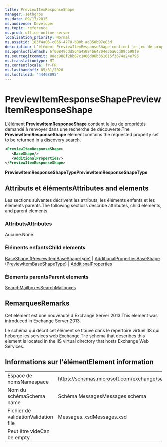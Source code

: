 ```yaml
---
title: PreviewItemResponseShape
manager: sethgros
ms.date: 09/17/2015
ms.audience: Developer
ms.topic: reference
ms.prod: office-online-server
localization_priority: Normal
ms.assetid: 183f4a06-c056-4770-b00b-ad850b97e03d
description: L’élément PreviewItemResponseShape contient le jeu de propriétés demandé à renvoyer dans une recherche de découverte.
ms.openlocfilehash: 6f00849cdd564a45084b64704e36a6cd09c698f9
ms.sourcegitcommit: 88ec988f2bb67c1866d06b361615f3674a24e795
ms.translationtype: MT
ms.contentlocale: fr-FR
ms.lasthandoff: 05/31/2020
ms.locfileid: "44468095"
---
```

# <a name="previewitemresponseshape"></a><span data-ttu-id="949c3-103">PreviewItemResponseShape</span><span class="sxs-lookup"><span data-stu-id="949c3-103">PreviewItemResponseShape</span></span>

<span data-ttu-id="949c3-104">L’élément **PreviewItemResponseShape** contient le jeu de propriétés demandé à renvoyer dans une recherche de découverte.</span><span class="sxs-lookup"><span data-stu-id="949c3-104">The **PreviewItemResponseShape** element contains the requested property set to be returned in a discovery search.</span></span> 
  
```XML
<PreviewItemResponseShape>
   <BaseShape/>
   <AdditionalProperties/>
</PreviewItemResponseShape>
```

 <span data-ttu-id="949c3-105">**PreviewItemResponseShapeType**</span><span class="sxs-lookup"><span data-stu-id="949c3-105">**PreviewItemResponseShapeType**</span></span>
## <a name="attributes-and-elements"></a><span data-ttu-id="949c3-106">Attributs et éléments</span><span class="sxs-lookup"><span data-stu-id="949c3-106">Attributes and elements</span></span>

<span data-ttu-id="949c3-107">Les sections suivantes décrivent les attributs, les éléments enfants et les éléments parents.</span><span class="sxs-lookup"><span data-stu-id="949c3-107">The following sections describe attributes, child elements, and parent elements.</span></span>
  
### <a name="attributes"></a><span data-ttu-id="949c3-108">Attributs</span><span class="sxs-lookup"><span data-stu-id="949c3-108">Attributes</span></span>

<span data-ttu-id="949c3-109">Aucune.</span><span class="sxs-lookup"><span data-stu-id="949c3-109">None.</span></span>
  
### <a name="child-elements"></a><span data-ttu-id="949c3-110">Éléments enfants</span><span class="sxs-lookup"><span data-stu-id="949c3-110">Child elements</span></span>

<span data-ttu-id="949c3-111">[BaseShape (PreviewItemBaseShapeType)](baseshape-previewitembaseshapetype.md)  |  [AdditionalProperties](additionalproperties.md)</span><span class="sxs-lookup"><span data-stu-id="949c3-111">[BaseShape (PreviewItemBaseShapeType)](baseshape-previewitembaseshapetype.md) | [AdditionalProperties](additionalproperties.md)</span></span>
  
### <a name="parent-elements"></a><span data-ttu-id="949c3-112">Éléments parents</span><span class="sxs-lookup"><span data-stu-id="949c3-112">Parent elements</span></span>

[<span data-ttu-id="949c3-113">SearchMailboxes</span><span class="sxs-lookup"><span data-stu-id="949c3-113">SearchMailboxes</span></span>](searchmailboxes.md)
  
## <a name="remarks"></a><span data-ttu-id="949c3-114">Remarques</span><span class="sxs-lookup"><span data-stu-id="949c3-114">Remarks</span></span>

<span data-ttu-id="949c3-115">Cet élément est une nouveauté d'Exchange Server 2013.</span><span class="sxs-lookup"><span data-stu-id="949c3-115">This element was introduced in Exchange Server 2013.</span></span>
  
<span data-ttu-id="949c3-116">Le schéma qui décrit cet élément se trouve dans le répertoire virtuel IIS qui héberge les services web Exchange.</span><span class="sxs-lookup"><span data-stu-id="949c3-116">The schema that describes this element is located in the IIS virtual directory that hosts Exchange Web Services.</span></span>
  
## <a name="element-information"></a><span data-ttu-id="949c3-117">Informations sur l'élément</span><span class="sxs-lookup"><span data-stu-id="949c3-117">Element information</span></span>

|||
|:-----|:-----|
|<span data-ttu-id="949c3-118">Espace de noms</span><span class="sxs-lookup"><span data-stu-id="949c3-118">Namespace</span></span>  <br/> |https://schemas.microsoft.com/exchange/services/2006/messages  <br/> |
|<span data-ttu-id="949c3-119">Nom du schéma</span><span class="sxs-lookup"><span data-stu-id="949c3-119">Schema name</span></span>  <br/> |<span data-ttu-id="949c3-120">Schéma Messages</span><span class="sxs-lookup"><span data-stu-id="949c3-120">Messages schema</span></span>  <br/> |
|<span data-ttu-id="949c3-121">Fichier de validation</span><span class="sxs-lookup"><span data-stu-id="949c3-121">Validation file</span></span>  <br/> |<span data-ttu-id="949c3-122">Messages. xsd</span><span class="sxs-lookup"><span data-stu-id="949c3-122">Messages.xsd</span></span>  <br/> |
|<span data-ttu-id="949c3-123">Peut être vide</span><span class="sxs-lookup"><span data-stu-id="949c3-123">Can be empty</span></span>  <br/> ||
   

